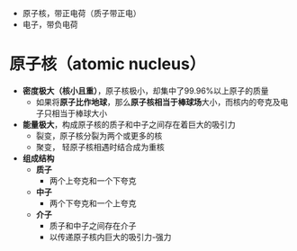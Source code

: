- 原子核，带正电荷（质子带正电）
- 电子，带负电荷

# 原子核（atomic nucleus）
- **密度极大（核小且重）**，原子核极小，却集中了99.96%以上原子的质量
	- 如果将**原子比作地球**，那么**原子核相当于棒球场**大小，而核内的夸克及电子只相当于棒球大小
- **能量极大**，构成原子核的质子和中子之间存在着巨大的吸引力
	- 裂变，原子核分裂为两个或更多的核
	- 聚变， 轻原子核相遇时结合成为重核
- **组成结构**
	- **质子**
		- 两个上夸克和一个下夸克
	- **中子**
		- 两个下夸克和一个上夸克
	- **介子**
		- 质子和中子之间存在介子
		- 以传递原子核内巨大的吸引力-强力